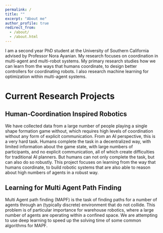 ```yaml
---
permalink: /
title: ""
excerpt: "About me"
author_profile: true
redirect_from: 
  - /about/
  - /about.html
---
```


I am a second year PhD student at the University of Southern California advised by Professor Nora Ayanian. My research focuses on coordination in multi-agent and multi-robot systems. My primary research studies how we can learn from the ways that humans coordinate, to design better controllers for coordinating robots. I also research machine learning for optimization within multi-agent systems.

Current Research Projects
=====
## Human-Coordination Inspired Robotics

We have collected data from a large number of people playing a single shape formation game without, which requires high levels of coordination without any form of explicit communication. From an AI perspective, this is a very hard task. Humans complete the task in a decentralized way, with limited information about the game state, with large numbers of participants, and no explicit communication, all of which create difficulties for traditional AI planners. But humans can not only complete the task, but can also do so robustly. This project focuses on learning from the way that humans coordinate, to build robotic systems that are also able to reason about high numbers of agents in a robust way.

## Learning for Multi Agent Path Finding

Multi Agent path finding (MAPF) is the task of finding paths for a number of agents through an (typically discrete) environment that do not collide. This problem is of particular importance for warehouse robotics, where a large number of agents are operating within a confined space. We are attempting to use deep learning to speed up the solving time of some common algorithms for MAPF.
